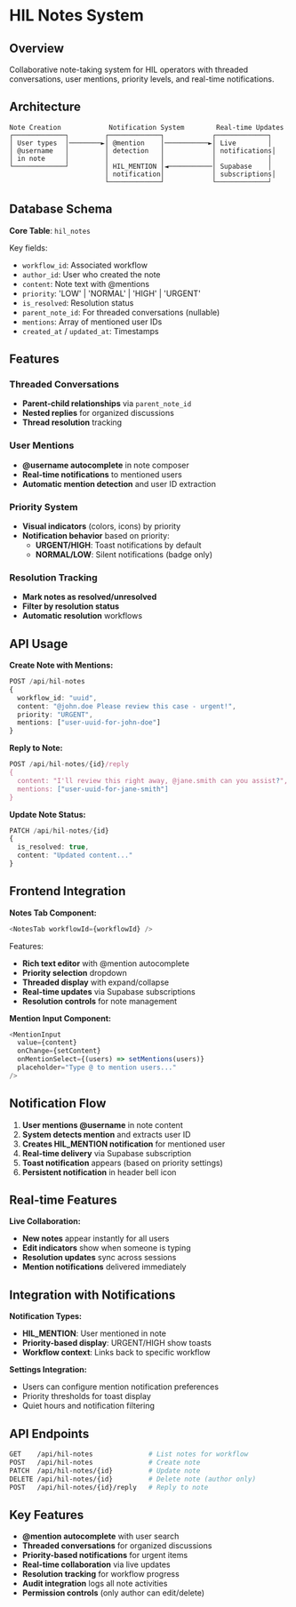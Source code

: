 # HIL Notes System

## Overview

Collaborative note-taking system for HIL operators with threaded conversations, user mentions, priority levels, and real-time notifications.

## Architecture

```
Note Creation            Notification System        Real-time Updates
┌─────────────┐         ┌─────────────┐            ┌─────────────┐
│ User types  │────────►│ @mention    │───────────►│ Live        │
│ @username   │         │ detection   │            │ notifications│
│ in note     │         │             │            │             │
└─────────────┘         │ HIL_MENTION │◄───────────│ Supabase    │
                        │ notification│            │ subscriptions│
                        └─────────────┘            └─────────────┘
```

## Database Schema

**Core Table**: `hil_notes`

Key fields:
- `workflow_id`: Associated workflow
- `author_id`: User who created the note
- `content`: Note text with @mentions
- `priority`: 'LOW' | 'NORMAL' | 'HIGH' | 'URGENT'
- `is_resolved`: Resolution status
- `parent_note_id`: For threaded conversations (nullable)
- `mentions`: Array of mentioned user IDs
- `created_at` / `updated_at`: Timestamps

## Features

### Threaded Conversations
- **Parent-child relationships** via `parent_note_id`
- **Nested replies** for organized discussions
- **Thread resolution** tracking

### User Mentions
- **@username autocomplete** in note composer
- **Real-time notifications** to mentioned users
- **Automatic mention detection** and user ID extraction

### Priority System
- **Visual indicators** (colors, icons) by priority
- **Notification behavior** based on priority:
  - **URGENT/HIGH**: Toast notifications by default
  - **NORMAL/LOW**: Silent notifications (badge only)

### Resolution Tracking
- **Mark notes as resolved/unresolved**
- **Filter by resolution status**
- **Automatic resolution** workflows

## API Usage

**Create Note with Mentions:**
```typescript
POST /api/hil-notes
{
  workflow_id: "uuid",
  content: "@john.doe Please review this case - urgent!",
  priority: "URGENT",
  mentions: ["user-uuid-for-john-doe"]
}
```

**Reply to Note:**
```typescript
POST /api/hil-notes/{id}/reply
{
  content: "I'll review this right away, @jane.smith can you assist?",
  mentions: ["user-uuid-for-jane-smith"]
}
```

**Update Note Status:**
```typescript
PATCH /api/hil-notes/{id}
{
  is_resolved: true,
  content: "Updated content..."
}
```

## Frontend Integration

**Notes Tab Component:**
```typescript
<NotesTab workflowId={workflowId} />
```

Features:
- **Rich text editor** with @mention autocomplete
- **Priority selection** dropdown
- **Threaded display** with expand/collapse
- **Real-time updates** via Supabase subscriptions
- **Resolution controls** for note management

**Mention Input Component:**
```typescript
<MentionInput
  value={content}
  onChange={setContent}
  onMentionSelect={(users) => setMentions(users)}
  placeholder="Type @ to mention users..."
/>
```

## Notification Flow

1. **User mentions @username** in note content
2. **System detects mention** and extracts user ID
3. **Creates HIL_MENTION notification** for mentioned user
4. **Real-time delivery** via Supabase subscription
5. **Toast notification** appears (based on priority settings)
6. **Persistent notification** in header bell icon

## Real-time Features

**Live Collaboration:**
- **New notes** appear instantly for all users
- **Edit indicators** show when someone is typing
- **Resolution updates** sync across sessions
- **Mention notifications** delivered immediately

## Integration with Notifications

**Notification Types:**
- **HIL_MENTION**: User mentioned in note
- **Priority-based display**: URGENT/HIGH show toasts
- **Workflow context**: Links back to specific workflow

**Settings Integration:**
- Users can configure mention notification preferences
- Priority thresholds for toast display
- Quiet hours and notification filtering

## API Endpoints

```bash
GET    /api/hil-notes              # List notes for workflow
POST   /api/hil-notes              # Create note
PATCH  /api/hil-notes/{id}         # Update note
DELETE /api/hil-notes/{id}         # Delete note (author only)
POST   /api/hil-notes/{id}/reply   # Reply to note
```

## Key Features

- **@mention autocomplete** with user search
- **Threaded conversations** for organized discussions
- **Priority-based notifications** for urgent items
- **Real-time collaboration** via live updates
- **Resolution tracking** for workflow progress
- **Audit integration** logs all note activities
- **Permission controls** (only author can edit/delete)